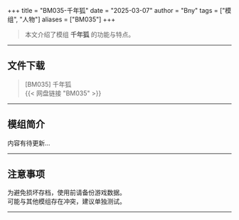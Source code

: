 +++
title = "BM035-千年狐"
date = "2025-03-07"
author = "Bny"
tags = ["模组", "人物"]
aliases = ["BM035"]
+++

> 本文介绍了模组 **千年狐** 的功能与特点。

---

## 文件下载

> [BM035] 千年狐  
{{< 网盘链接 "BM035" >}}  

---

## 模组简介

>  
内容有待更新...  

---

## 注意事项

>  
为避免损坏存档，使用前请备份游戏数据。  
可能与其他模组存在冲突，建议单独测试。  

---

